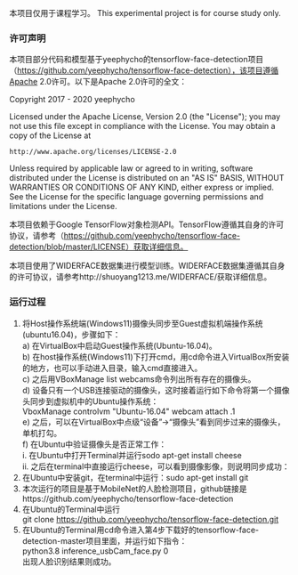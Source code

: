 本项目仅用于课程学习。
This experimental project is for course study only.

### 许可声明

本项目部分代码和模型基于yeephycho的tensorflow-face-detection项目（https://github.com/yeephycho/tensorflow-face-detection），该项目遵循Apache 2.0许可。以下是Apache 2.0许可的全文：

Copyright 2017 - 2020 yeephycho

Licensed under the Apache License, Version 2.0 (the "License");
you may not use this file except in compliance with the License.
You may obtain a copy of the License at

    http://www.apache.org/licenses/LICENSE-2.0

Unless required by applicable law or agreed to in writing, software
distributed under the License is distributed on an "AS IS" BASIS,
WITHOUT WARRANTIES OR CONDITIONS OF ANY KIND, either express or implied.
See the License for the specific language governing permissions and
limitations under the License.

本项目依赖于Google TensorFlow对象检测API。TensorFlow遵循其自身的许可协议，请参考（https://github.com/yeephycho/tensorflow-face-detection/blob/master/LICENSE）获取详细信息。

本项目使用了WIDERFACE数据集进行模型训练。WIDERFACE数据集遵循其自身的许可协议，请参考http://shuoyang1213.me/WIDERFACE/获取详细信息。

### 运行过程

1.	将Host操作系统端(Windows11)摄像头同步至Guest虚拟机端操作系统(ubuntu16.04)，步骤如下：  
    a)	在VirtualBox中启动Guest操作系统(Ubuntu-16.04)。  
    b)	在host操作系统(Windows11)下打开cmd，用cd命令进入VirtualBox所安装的地方，也可以手动进入目录，输入cmd直接进入。  
    c)	之后用VBoxManage list webcams命令列出所有存在的摄像头。  
  	d)	设备只有一个USB连接驱动的摄像头，这时接着运行如下命令将第一个摄像头同步到虚拟机中的Ubuntu操作系统：  
        VboxManage controlvm "Ubuntu-16.04" webcam attach .1  
    e)	之后，可以在VirtualBox中点级“设备”->“摄像头”看到同步过来的摄像头，单机打勾。  
  	f)	在Ubuntu中验证摄像头是否正常工作：  
        i.	在Ubuntu中打开Terminal并运行sodo apt-get install cheese  
  	    ii.	之后在terminal中直接运行cheese，可以看到摄像影像，则说明同步成功：  
2.	在Ubuntu中安装git，在terminal中运行：sudo apt-get install git
3.	本次运行的项目是基于MobileNet的人脸检测项目，github链接是https://github.com/yeephycho/tensorflow-face-detection
4.	在Ubuntu的Terminal中运行  
    git clone https://github.com/yeephycho/tensorflow-face-detection.git  
5.	在Ubuntu的Terminal用cd命令进入第4步下载好的tensorflow-face-detection-master项目里面，并运行如下指令：  
    python3.8 inference_usbCam_face.py 0  
    出现人脸识别结果则成功。
